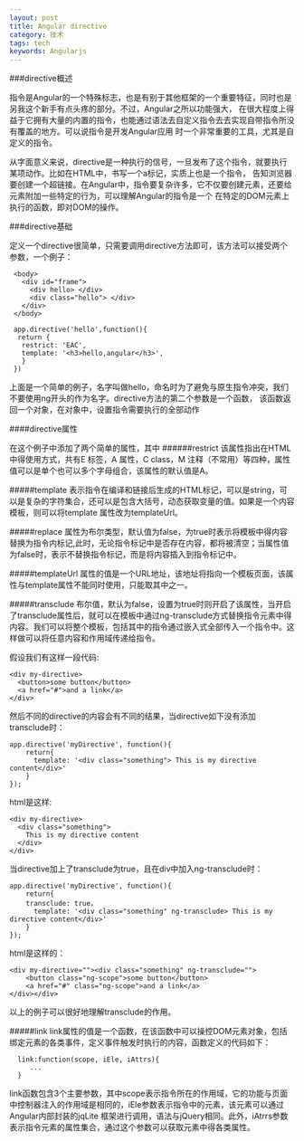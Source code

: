 ```yaml
---
layout: post
title: Angular directive
category: 技术
tags: tech
keywords: Angularjs
---
```


###directive概述

  指令是Angular的一个特殊标志，也是有别于其他框架的一个重要特征，同时也是另我这个新手有点头疼的部分。不过，Angular之所以功能强大，
在很大程度上得益于它拥有大量的内置的指令，也能通过语法去自定义指令去去实现自带指令所没有覆盖的地方。可以说指令是开发Angular应用
时一个非常重要的工具，尤其是自定义的指令。

  从字面意义来说，directive是一种执行的信号，一旦发布了这个指令，就要执行某项动作。比如在HTML中，书写一个a标记，实质上也是一个指令，
告知浏览器要创建一个超链接。在Angular中，指令要复杂许多，它不仅要创建元素，还要给元素附加一些特定的行为，可以理解Angular的指令是一个
在特定的DOM元素上执行的函数，即对DOM的操作。


###directive基础

  定义一个directive很简单，只需要调用directive方法即可，该方法可以接受两个参数，一个例子：

```
 <body>
   <div id="frame">
     <div hello> </div>
     <div class="hello"> </div>
   </div>
 </body>

 app.directive('hello',function(){
  return {
   restrict: 'EAC',
   template: '<h3>hello,angular</h3>',
   }
 })

```

  上面是一个简单的例子，名字叫做hello，命名时为了避免与原生指令冲突，我们不要使用ng开头的作为名字。directive方法的第二个参数是一个函数，
该函数返回一个对象，在对象中，设置指令需要执行的全部动作

####directive属性

在这个例子中添加了两个简单的属性，其中
######restrict
  该属性指出在HTML中得使用方式，共有E 标签，A 属性，C class，M 注释（不常用）等四种，属性值可以是单个也可以多个字母组合，该属性的默认值是A。

#####template
  表示指令在编译和链接后生成的HTML标记，可以是string，可以是复杂的字符集合，还可以是包含大括号，动态获取变量的值。如果是一个内容模板，则可以将template
属性改为templateUrl。

#####replace
  属性为布尔类型，默认值为false，为true时表示将模板中得内容替换为指令内标记,此时，无论指令标记中是否存在内容，都将被清空；当属性值为false时，表示不替换指令标记，而是将内容插入到指令标记中。

#####templateUrl
  属性的值是一个URL地址，该地址将指向一个模板页面，该属性与template属性不能同时使用，只能取其中之一。

#####transclude
  布尔值，默认为false，设置为true时则开启了该属性，当开启了transclude属性后，就可以在模板中通过ng-transclude方式替换指令元素中得内容。我们可以将整个模板，包括其中的指令通过嵌入式全部传入一个指令中。这样做可以将任意内容和作用域传递给指令。

  假设我们有这样一段代码:

  ```
  <div my-directive>
    <button>some button</button>
    <a href="#">and a link</a>
  </div>

  ```
  然后不同的directive的内容会有不同的结果，当directive如下没有添加transclude时：

  ```
  app.directive('myDirective', function(){
      return{
        template: '<div class="something"> This is my directive content</div>'
      }
  });

  ```
  html是这样:

  ```
  <div my-directive>
    <div class="something"> 
      This is my directive content
    </div>
  </div>
  ```

  当directive加上了transclude为true，且在div中加入ng-transclude时：

  ```
  app.directive('myDirective', function(){
      return{
      transclude: true，
        template: '<div class="something" ng-transclude> This is my directive content</div>'
      }
  });

  ```
  html是这样的：

  ```
  <div my-directive=""><div class="something" ng-transclude="">
      <button class="ng-scope">some button</button>
      <a href="#" class="ng-scope">and a link</a>
  </div></div>
  ```

  以上的例子可以很好地理解transclude的作用。


#####link
  link属性的值是一个函数，在该函数中可以操控DOM元素对象，包括绑定元素的各类事件，定义事件触发时执行的内容，函数定义的代码如下：

```
  link:function(scope, iEle, iAttrs){
     ...
  }

```

link函数包含3个主要参数，其中scope表示指令所在的作用域，它的功能与页面中控制器注入的作用域是相同的，iEle参数表示指令中的元素，该元素可以通过Angular内部封装的jqLite
框架进行调用，语法与jQuery相同。此外，iAtrrs参数表示指令元素的属性集合，通过这个参数可以获取元素中得各类属性。























